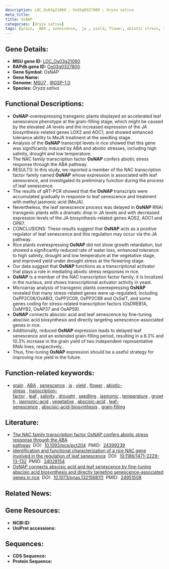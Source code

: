 ```yaml
---
description: LOC_Os03g21060 ; Os03g0327800 ; Oryza sativa
meta_title:
title: OsNAP
categories: [Oryza sativa]
tags: [grain,  ABA , senescence,  ja , yield, flower, abiotic stress, transcription factor, leaf, salinity, drought, seedling, jasmonic, temperature, growth, jasmonic acid, vegetative, abscisic acid, leaf senescence, abscisic acid biosynthesis, grain-filling]
---
```


## Gene Details:
- **MSU gene ID:** [LOC_Os03g21060](http://rice.uga.edu/cgi-bin/ORF_infopage.cgi?orf=LOC_Os03g21060)  
- **RAPdb gene ID:** [Os03g0327800](https://rapdb.dna.affrc.go.jp/locus/?name=Os03g0327800)  
- **Gene Symbol:** OsNAP
- **Gene Name:**
- **Genome:**  [MSU7](http://rice.uga.edu/)&nbsp;,&nbsp;[IRGSP-1.0](https://rapdb.dna.affrc.go.jp/download/irgsp1.html)
- **Species:** *Oryza sativa*

## Functional Descriptions:
   - **OsNAP**-overexpressing transgenic plants displayed an accelerated leaf senescence phenotype at the grain-filling stage, which might be caused by the elevated JA levels and the increased expression of the JA biosynthesis-related genes LOX2 and AOC1, and showed enhanced tolerance ability to MeJA treatment at the seedling stage.
   - Analysis of the **OsNAP** transcript levels in rice showed that this gene was significantly induced by ABA and abiotic stresses, including high salinity, drought and low temperature.
   - The NAC family transcription factor **OsNAP** confers abiotic stress response through the ABA pathway.
   - RESULTS: In this study, we reported a member of the NAC transcription factor family named **OsNAP** whose expression is associated with leaf senescence, and investigated its preliminary function during the process of leaf senescence.
   - The results of qRT-PCR showed that the **OsNAP** transcripts were accumulated gradually in response to leaf senescence and treatment with methyl jasmonic acid (MeJA).
   - Nevertheless, the leaf senescence process was delayed in **OsNAP** RNAi transgenic plants with a dramatic drop in JA levels and with decreased expression levels of the JA biosynthesis-related genes AOS2, AOC1 and OPR7.
   - CONCLUSIONS: These results suggest that **OsNAP** acts as a positive regulator of leaf senescence and this regulation may occur via the JA pathway.
   - Rice plants overexpressing **OsNAP** did not show growth retardation, but showed a significantly reduced rate of water loss, enhanced tolerance to high salinity, drought and low temperature at the vegetative stage, and improved yield under drought stress at the flowering stage.
   - Our data suggest that **OsNAP** functions as a transcriptional activator that plays a role in mediating abiotic stress responses in rice.
   - **OsNAP** is a member of the NAC transcription factor family; it is localized in the nucleus, and shows transcriptional activator activity in yeast.
   - Microarray analysis of transgenic plants overexpressing **OsNAP** revealed that many stress-related genes were up-regulated, including OsPP2C06/OsABI2, OsPP2C09, OsPP2C68 and OsSalT, and some genes coding for stress-related transcription factors (OsDREB1A, OsMYB2, OsAP37 and OsAP59).
   - **OsNAP** connects abscisic acid and leaf senescence by fine-tuning abscisic acid biosynthesis and directly targeting senescence-associated genes in rice.
   - Additionally, reduced **OsNAP** expression leads to delayed leaf senescence and an extended grain-filling period, resulting in a 6.3% and 10.3% increase in the grain yield of two independent representative RNAi lines, respectively..
   - Thus, fine-tuning **OsNAP** expression should be a useful strategy for improving rice yield in the future.

## Function-related keywords:
   - [grain](/tags/grain/)&nbsp;,&nbsp;[ABA](/tags/ABA/)&nbsp;,&nbsp;[senescence](/tags/senescence/)&nbsp;,&nbsp;[ja](/tags/ja/)&nbsp;,&nbsp;[yield](/tags/yield/)&nbsp;,&nbsp;[flower](/tags/flower/)&nbsp;,&nbsp;[abiotic-stress](/tags/abiotic-stress/)&nbsp;,&nbsp;[transcription-factor](/tags/transcription-factor/)&nbsp;,&nbsp;[leaf](/tags/leaf/)&nbsp;,&nbsp;[salinity](/tags/salinity/)&nbsp;,&nbsp;[drought](/tags/drought/)&nbsp;,&nbsp;[seedling](/tags/seedling/)&nbsp;,&nbsp;[jasmonic](/tags/jasmonic/)&nbsp;,&nbsp;[temperature](/tags/temperature/)&nbsp;,&nbsp;[growth](/tags/growth/)&nbsp;,&nbsp;[jasmonic-acid](/tags/jasmonic-acid/)&nbsp;,&nbsp;[vegetative](/tags/vegetative/)&nbsp;,&nbsp;[abscisic-acid](/tags/abscisic-acid/)&nbsp;,&nbsp;[leaf-senescence](/tags/leaf-senescence/)&nbsp;,&nbsp;[abscisic-acid-biosynthesis](/tags/abscisic-acid-biosynthesis/)&nbsp;,&nbsp;[grain-filling](/tags/grain-filling/)

## Literature:
   - [The NAC family transcription factor OsNAP confers abiotic stress response through the ABA pathway](https://www.doi.org/10.1093/pcp/pct204)&nbsp;&nbsp;DOI:&nbsp;&nbsp;[10.1093/pcp/pct204](https://www.doi.org/10.1093/pcp/pct204)&nbsp;&nbsp;PMID:&nbsp;&nbsp;[24399239](https://pubmed.ncbi.nlm.nih.gov/24399239/)
   - [Identification and functional characterization of a rice NAC gene involved in the regulation of leaf senescence](https://www.doi.org/10.1186/1471-2229-13-132)&nbsp;&nbsp;DOI:&nbsp;&nbsp;[10.1186/1471-2229-13-132](https://www.doi.org/10.1186/1471-2229-13-132)&nbsp;&nbsp;PMID:&nbsp;&nbsp;[24028154](https://pubmed.ncbi.nlm.nih.gov/24028154/)
   - [OsNAP connects abscisic acid and leaf senescence by fine-tuning abscisic acid biosynthesis and directly targeting senescence-associated genes in rice](https://www.doi.org/10.1073/pnas.1321568111)&nbsp;&nbsp;DOI:&nbsp;&nbsp;[10.1073/pnas.1321568111](https://www.doi.org/10.1073/pnas.1321568111)&nbsp;&nbsp;PMID:&nbsp;&nbsp;[24951508](https://pubmed.ncbi.nlm.nih.gov/24951508/)

## Related News:

## Gene Resources:
- **NCBI ID:**  []()
- **UniProt accessions:** [](https://www.uniprot.org/uniprotkb//entry)

## Sequences:
- **CDS Sequence:**
- **Protein Sequence:**
